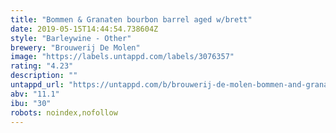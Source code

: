 ```yaml
---
title: "Bommen & Granaten bourbon barrel aged w/brett"
date: 2019-05-15T14:44:54.738604Z
style: "Barleywine - Other"
brewery: "Brouwerij De Molen"
image: "https://labels.untappd.com/labels/3076357"
rating: "4.23"
description: ""
untappd_url: "https://untappd.com/b/brouwerij-de-molen-bommen-and-granaten-bourbon-barrel-aged-w-brett/3076357"
abv: "11.1"
ibu: "30"
robots: noindex,nofollow
---
```

